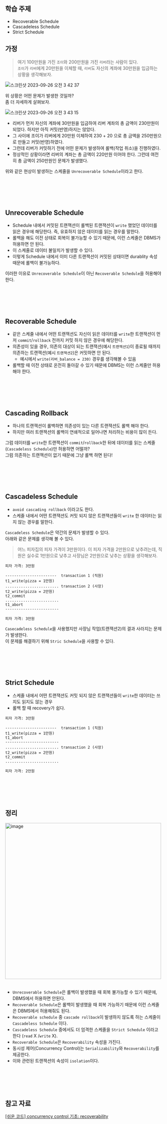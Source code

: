 ## 학습 주제
- Recoverable Schedule
- Cascadeless Schedule
- Strict Schedule

## 가정
> 여기 100만원을 가진 `조이`와 200만원을 가진 `리버`라는 사람이 있다.  
> `조이`가 `리버`에게 20만원을 이체할 때, `리버`도 자신의 계좌에 30만원을 입금하는 상황을 생각해보자.

![스크린샷 2023-09-26 오전 3 42 37](https://github.com/yeonkkk/2023-db-db-deep/assets/88660886/ac7da39a-83c1-425b-831f-d3ee55f60674)

위 상황은 어떤 문제가 발생한 것일까?  
좀 더 자세하게 살펴보자.  

![스크린샷 2023-09-26 오전 3 43 15](https://github.com/yeonkkk/2023-db-db-deep/assets/88660886/6510d510-c95e-4cab-908e-01767ad17288)

- 리버가 먼저 자신의 계좌에 30만원을 입금하여 리버 계좌의 총 금액이 230만원이 되었다. 하지만 아직 커밋(반영)하지는 않았다.
- 그 사이에 조이가 리버에게 20만원 이체하여 230 + 20 으로 총 금액을 250만원으로 만들고 커밋(반영)하였다.
- 그런데 리버가 커밋하기 전에 어떤 문제가 발생하여 롤백(작업 취소)을 진행하였다.
- 정상적인 상황이라면 리버의 계좌는 총 금액이 220만원 이어야 한다. 그런데 여전히 총 금액이 250만원인 문제가 발생했다.  

위와 같은 현상이 발생하는 스케줄을 `Unrecoverable Schedule`이라고 한다.  

<br><br><br><br>
## Unrecoverable Schedule
-  Schedule 내에서 커밋된 트랜잭션이 롤백된 트랜잭션이 `write` 했었던 데이터를 읽은 경우에 해당한다. 즉, 유효하지 않은 데이터를 읽는 경우를 말한다.  
-  롤백을 해도 이전 상태로 회복이 불가능할 수 있기 때문에, 이런 스케줄은 DBMS가 허용하면 안 된다.
-  이 스케줄로 데이터 불일치가 발생할 수 있다.
-  이렇게 Schedule 내에서 이미 다른 트랜잭션이 커밋된 상태이면 durablity 속성 때문에 롤백이 불가능하다.

이러한 이유로 `Unrecoverable Schedule`이 아닌 `Recoverable Schedule`을 허용해야 한다.  

<br><br><br><br>
## Recoverable Schedule
- 같은 스케줄 내에서 어떤 트랜잭션도 자신이 읽은 데이터를 `write`한 트랜잭션이 먼저 `commit`/`rollback` 전까지 커밋 하지 않은 경우에 해당한다. 
- 의존성이 있을 경우, 의존의 대상이 되는 트랜잭션(예시 `트랜잭션1`)이 종료될 때까지 의존하는 트랜잭션(예시 `트랜잭션2`)은 커밋하면 안 된다.
  - 예시에서 `write(리버_balance = 230)` 경우를 생각해볼 수 있음  
- 롤백할 때 이전 상태로 온전히 돌아갈 수 있기 때문에 DBMS는 이런 스케줄만 허용해야 한다.

<br><br><br><br>
## Cascading Rollback
- 하나의 트랜잭션이 롤백하면 의존성이 있는 다른 트랜잭션도 롤백 해야 한다.
- 하지만 여러 트랜잭션의 롤백이 연쇄적으로 일어나면 처리하는 비용이 많이 든다.

그럼 데이터를 `write`한 트랜잭션이 `commit`/`rollback`한 뒤에 데이터를 읽는 스케줄(`Cascadeless Schedule`)만 허용하면 어떨까?  
그럼 의존하는 트랜잭션이 없기 때문에 그냥 롤백 하면 된다!  

<br><br><br><br>
## Cascadeless Schedule 
- `avoid cascading rollback` 이라고도 한다.  
- 스케줄 내에서 어떤 트랜잭션도 커밋 되지 않은 트랜잭션들이 `write` 한 데이터는 읽지 않는 경우를 말한다.  

`Cascadeless Schedule`은 약간의 문제가 발생할 수 있다.  
아래와 같은 문제를 생각해 볼 수 있다.  

> 어느 피자집의 피자 가격이 3만원이다.
> 이 피자 가격을 2만원으로 낮추려는데, 직원은 실수로 1만원으로 낮추고 사장님은 2만원으로 낮추는 상황을 생각해보자.  

```text
피자 가격: 3만원

-----------------------  transaction 1 (직원)
t1_write(pizza = 1만원)
........................ transaction 2 (사장)
t2_write(pizza = 2만원)
t2_commit
........................
t1_abort
------------------------

피자 가격: 3만원
```

`Casecadeless Schedule`을 사용했지만 사장님 작업(트랜잭션2)의 결과 사라지는 문제가 발생한다.  
이 문제를 해결하기 위해 `Stric Schedule`을 사용할 수 있다.  

<br><br><br><br>
## Strict Schedule 
- 스케줄 내에서 어떤 트랜잭션도 커밋 되지 않은 트랜잭션들이 `write`한 데이터는 쓰지도 읽지도 않는 경우
- 롤백 할 때 recovery가 쉽다.  

```text
피자 가격: 3만원

-----------------------  transaction 1 (직원)
t1_write(pizza = 1만원)
t1_abort
------------------------
........................ transaction 2 (사장)
t2_write(pizza = 2만원)
t2_commit
........................

피자 가격: 2만원
```

<br><br><br><br>
## 정리

<img width="500" alt="image" src="https://github.com/yeonkkk/2023-db-db-deep/assets/88660886/82727aa8-7a2f-49bd-b6ff-5158c0a2b29a">  
<br><br>

- `Unrecoverable Schedule`은 롤백이 발생했을 때 회복 불가능할 수  있기 때문에, DBMS에서 허용하면 안된다.
- `Recoverable Schedule`은 롤백이 발생했을 때 회복 가능하기 때문에 이런 스케줄은 DBMS에서 허용해줘도 된다. 
- `Recoverable schedule` 중 `cascade rollback`이 발생하지 않도록 하는 스케줄이 `Cascadeless Schedule` 이다.
- `Cascadeless Schedule` 중에서도 더 엄격한 스케줄을 `Strict Schedule` 이라고 한다 (`read` X /`write` X).
- `Recoverable Schedule`은 `Recoverability` 속성을 가진다.
- 동시성 제어(Concurrency Control)는 `Serializability`와 `Recoverability`를 제공한다.
- 이와 관련된 트랜잭션의 속성이 `isolation`이다.

<br><br><br><br>

## 참고 자료
[[쉬운 코드] concurrency control 기초: recoverability](https://youtu.be/89TZbhmo8zk?si=TidfuP_oQAy-lDmg)
